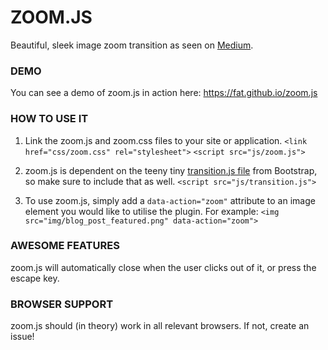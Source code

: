 # ZOOM.JS

Beautiful, sleek image zoom transition as seen on [Medium](https://medium.com/designing-medium/image-zoom-on-medium-24d146fc0c20).

### DEMO
You can see a demo of zoom.js in action here: https://fat.github.io/zoom.js

### HOW TO USE IT

1. Link the zoom.js and zoom.css files to your site or application.
	`<link href="css/zoom.css" rel="stylesheet">`
	`<script src="js/zoom.js">`
2. zoom.js is dependent on the teeny tiny [transition.js file](https://raw.github.com/twbs/bootstrap/master/js/transition.js) from Bootstrap, so make sure to include that as well.
	`<script src="js/transition.js">`

3. To use zoom.js, simply add a `data-action="zoom"` attribute to an image element you would like to utilise the plugin. For example:
	`<img src="img/blog_post_featured.png" data-action="zoom">`


### AWESOME FEATURES

zoom.js will automatically close when the user clicks out of it, or press the escape key. 


### BROWSER SUPPORT

zoom.js should (in theory) work in all relevant browsers. If not, create an issue!